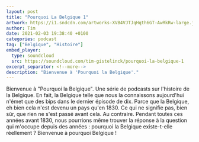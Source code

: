 ```yaml
---
layout: post
title: "Pourquoi La Belgique 1"
artwork: https://i1.sndcdn.com/artworks-XVB4VJTJqHqth6GT-AwRkRw-large.jpg
author: Tim
date: 2021-02-03 19:38:40 +0100
categories: podcast
tag: ["Belgique", "Histoire"]
embed_player:
  type: soundcloud
  src: https://soundcloud.com/tim-gistelinck/pourquoi-la-belgique-1
excerpt_separator: <!--more-->
description: "Bienvenue à 'Pourquoi la Belgique'."
---
```

Bienvenue à "Pourquoi la Belgique". Une série de podcasts sur l'histoire de la Belgique. En fait, la Belgique telle que nous la connaissons aujourd'hui n'émet que des bips dans le dernier épisode de dix. Parce que la Belgique, eh bien cela n'est devenu un pays qu'en 1830. Ce qui ne signifie pas, bien sûr, que rien ne s'est passé avant cela. Au contraire. Pendant toutes ces années avant 1830, nous pourrions même trouver la réponse à la question qui m'occupe depuis des années : pourquoi la Belgique existe-t-elle réellement ? Bienvenue à pourquoi Belgique !